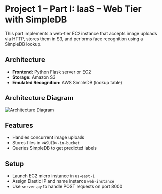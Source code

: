 # Project 1 – Part I: IaaS – Web Tier with SimpleDB

This part implements a web-tier EC2 instance that accepts image uploads via HTTP, stores them in S3, and performs face recognition using a SimpleDB lookup.

## Architecture
- **Frontend:** Python Flask server on EC2
- **Storage:** Amazon S3
- **Emulated Recognition:** AWS SimpleDB (lookup table)

## Architecture Diagram

![Architecture Diagram](./project1-part1-architecture.png)

## Features
- Handles concurrent image uploads
- Stores files in `<ASUID>-in-bucket`
- Queries SimpleDB to get predicted labels

## Setup
- Launch EC2 micro instance in `us-east-1`
- Assign Elastic IP and name instance `web-instance`
- Use `server.py` to handle POST requests on port 8000
